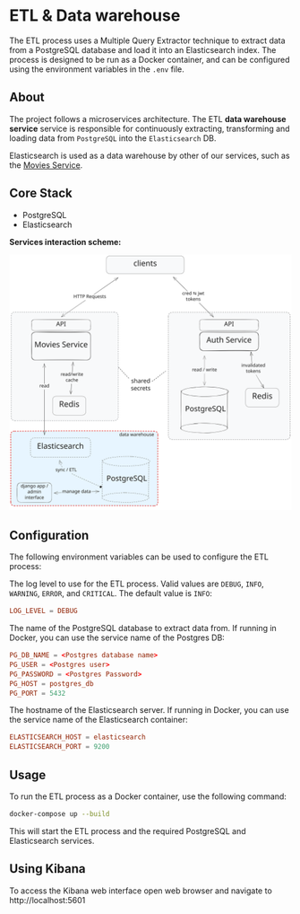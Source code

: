 # ETL & Data warehouse

The ETL process uses a Multiple Query Extractor technique to extract data from a PostgreSQL database and load it into an Elasticsearch index. The process is designed to be run as a Docker container, and can be configured using the environment variables in the `.env` file.

## About

The project follows a microservices architecture. The ETL **data warehouse service** service is responsible for continuously extracting, transforming and loading data from `PostgreSQL` into the `Elasticsearch` DB.

Elasticsearch is used as a data warehouse by other of our services, such as the [Movies Service](https://github.com/vogelfenx/Async_API).

## Core Stack

- PostgreSQL
- Elasticsearch

**Services interaction scheme:**

![services-integration_schema.svg](resources/services-integration-datawarehouse.svg)

## Configuration

The following environment variables can be used to configure the ETL process:

The log level to use for the ETL process. Valid values are `DEBUG`, `INFO`, `WARNING`, `ERROR`, and `CRITICAL`. The default value is `INFO`:

```conf
LOG_LEVEL = DEBUG
```

The name of the PostgreSQL database to extract data from. If running in Docker, you can use the service name of the Postgres DB:

```conf
PG_DB_NAME = <Postgres database name>
PG_USER = <Postgres user>
PG_PASSWORD = <Postgres Password>
PG_HOST = postgres_db
PG_PORT = 5432
```

The hostname of the Elasticsearch server. If running in Docker, you can use the service name of the Elasticsearch container:

```conf
ELASTICSEARCH_HOST = elasticsearch
ELASTICSEARCH_PORT = 9200
```

## Usage

To run the ETL process as a Docker container, use the following command:

```bash
docker-compose up --build
```

This will start the ETL process and the required PostgreSQL and Elasticsearch services.

## Using Kibana

To access the Kibana web interface open web browser and navigate to http://localhost:5601
